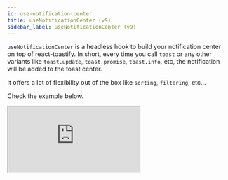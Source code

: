 ```yaml
---
id: use-notification-center
title: useNotificationCenter (v9)
sidebar_label: useNotificationCenter (v9)
---
```



`useNotificationCenter` is a headless hook to build your notification center on top of react-toastify. In short, every time you call `toast` or any other variants like `toast.update`, `toast.promise`, `toast.info`, etc, the notification will be added to the toast center.

It offers a lot of flexibility out of the box like `sorting`, `filtering`, etc... 

Check the example below.

<iframe src="https://codesandbox.io/embed/notification-center-framer-vddoj5?fontsize=14&hidenavigation=1&theme=dark"
     style={
       {
            width:"100%",
            height: "700px",
            border:0,
          borderRadius: "4px",
          overflow:"hidden"
       }}
     title="notification-center-framer"
     allow="accelerometer; ambient-light-sensor; camera; encrypted-media; geolocation; gyroscope; hid; microphone; midi; payment; usb; vr; xr-spatial-tracking"
     sandbox="allow-forms allow-modals allow-popups allow-presentation allow-same-origin allow-scripts"
   />

Another example using MUI.

<iframe src="https://codesandbox.io/embed/mui-notification-center-zvxod3?fontsize=14&hidenavigation=1&theme=dark"
     style={
       {
            width:"100%",
            height: "700px",
            border:0,
          borderRadius: "4px",
          overflow:"hidden"
       }}
     title="mui-notification-center"
     allow="accelerometer; ambient-light-sensor; camera; encrypted-media; geolocation; gyroscope; hid; microphone; midi; payment; usb; vr; xr-spatial-tracking"
     sandbox="allow-forms allow-modals allow-popups allow-presentation allow-same-origin allow-scripts"
   />

## Import

```tsx
import { useNotificationCenter } from "react-toastify/addons/useNotificationCenter"
```

## Initial parameters

```tsx
import { useNotificationCenter } from "react-toastify/addons/useNotificationCenter"

interface Data {
  exclude: boolean
}

function App(){
  const { notifications } = useNotificationCenter<Data>({
    data: [
      {id: "anId", createdAt: Date.now(), data: { exclude: false }},
      {id: "anotherId", createdAt: Date.now(), data: { exclude: true }}
      ],
    sort: (l, r) => l.createdAt - r.createdAt,
    filter: (item) => item.data.exclude === false
  })
}

```

| Parameter                                                                           | Description                                                                                                                                |
|-------------------------------------------------------------------------------------|--------------------------------------------------------------------------------------------------------------------------------------------|
| `data?: NotificationCenterItem<Data>[]`                                             | Initial data to rehydrate the notification center. Useful if you want to persist the content of the notification center                    |
| `sort?: (l: NotificationCenterItem<Data>, r: NotificationCenterItem<Data>): number` | By default, the notifications are sorted from the newest to the oldest using the `createdAt` field. Use this to provide your sort function |
| `filter?: (item: NotificationCenterItem<Data>): boolean`                            | Keep the toast that meets the condition specified in the callback function.                                                                |

:::info
 All parameters are optional
:::



## API

The hook gives you access to several values and functions. Let's view them one by one.

```tsx
import { useNotificationCenter } from "react-toastify/addons/useNotificationCenter"

const {
    notifications,
    clear,
    markAllAsRead,
    markAsRead,
    add,
    update,
    remove,
    find,
    sort,
    unreadCount
} = useNotificationCenter()
```

### `notifications`

Contains an array of `NotificationItem`. The `NotificationItem` has the following interface

```ts
interface NotificationCenter <Data = {}> {
  id: Id
  read: boolean;
  createdAt: number;
  data: Data;
  content?: React.ReactNode
  theme?: Theme
  type?: TypeOptions;
  isLoading?: boolean;
  containerId?: Id;
  icon?: React.ReactNode | false;
}
```

Most of the properties are populated when you display a notification on the screen using the `toast` function. A typical usage would look like this.

```tsx
import { useNotificationCenter } from "react-toastify/addons/useNotificationCenter"

function App(){
  const { notifications } = useNotificationCenter()

  return (
    <ul>
      {notifications.map(notification => (
        <li key={notification.id}>
          <span>id: {notification.id}</span>
          <span>createdAt: {notification.createdAt}</span>
          <p>content: {notification.content}</p>
          {/* you get the idea, you are free to use the properties the way that best suits your needs */}
        </li>
      ))}
    </ul>
  )
}
```

:::tip
The `content` contains the value that is displayed when calling the toast function. Use `data` if you want more control.
:::

```tsx
import { useNotificationCenter } from "react-toastify/addons/useNotificationCenter"

interface Data {
  title: string
  text: string
}

// somewhere in your app
toast("Hello", {
  data: {
    title: "Hello",
    text: "Lorem ipsum dolor..."
  }
})

function App(){
  const { notifications } = useNotificationCenter<Data>()

  return (
    <ul>
      {notifications.map(notification => (
        <li key={notification.id}>
          <span>id: {notification.id}</span>
          <span>createdAt: {notification.createdAt}</span>
          <p>title: {notification.data.title}</p>
          <p>text: {notification.data.text}</p>
        </li>
      ))}
    </ul>
  )
}
```

### `clear`

Remove all notifications from the notification center.

```tsx
import { useNotificationCenter } from "react-toastify/addons/useNotificationCenter"

function App(){
  const { notifications, clear } = useNotificationCenter()

  return (
    <div>
      <button onClick={clear}>clear</button>
      <div>{notifications.length}</div>
    </div>
  )
}
```


### `markAllAsRead`

Mark all notifications as read.

```tsx
import { useNotificationCenter } from "react-toastify/addons/useNotificationCenter"

function App(){
  const { notifications, markAllAsRead } = useNotificationCenter()

  return (
    <div>
      <button onClick={markAllAsRead}>Mark all as read</button>
      <ul>
        {notifications.map(notification => (
          <li key={notification.id}>
            <span>read: {notification.read}</span>
          </li>
        ))}
      </ul>
    </div>
  )
}
```

`markAllAsRead` accepts an optional boolean argument. It's only useful to mark all notifications as not read.

```tsx
import { useNotificationCenter } from "react-toastify/addons/useNotificationCenter"

function App(){
  const { notifications, markAllAsRead } = useNotificationCenter()

  return (
    <div>
      <button onClick={() => markAllAsRead(false)}>Mark all as not read</button>
      <ul>
        {notifications.map(notification => (
          <li key={notification.id}>
            <span>read: {notification.read}</span>
          </li>
        ))}
      </ul>
    </div>
  )
}
```

:::info
Calling `markAllasRead()` is equivalent to `markAllAsRead(true)`
:::

```ts
// function signature
markAllAsRead(read?: boolean): void
```

### `markAsRead`

Mark one or more notifications as read.

```tsx
import { useNotificationCenter } from "react-toastify/addons/useNotificationCenter"

function App(){
  const { notifications, markAsRead } = useNotificationCenter()

  return (
    <ul>
      {notifications.map(notification => (
        <li key={notification.id}>
          <span>read: {notification.read}</span>
          <button onClick={() => markAsRead(notification.id)}>mark as read</button>
        </li>
      ))}
    </ul>
  )
}
```

You can also provide an array of ids to mark multiple notifications as read.

```tsx
markAsRead(["a","list", "of", "id"])
```

Similar to `markAllAsRead`, this function accepts an optional boolean argument. It's only useful to mark the notifications as not read.

```tsx
markAsRead(notification.id, false)

// works for an array of ids as well
markAsRead(["a","list", "of", "id"], false)
```

### `unreadCount`

Contains the number of unread notifications.

```tsx
import { useNotificationCenter } from "react-toastify/addons/useNotificationCenter"

function App(){
  const { unreadCount } = useNotificationCenter()

  return (
    <div>{unreadCount}</div>
  )
}
```

### `remove`

Remove one or more notifications.

```tsx
import { useNotificationCenter } from "react-toastify/addons/useNotificationCenter"

function App(){
  const { notifications, remove } = useNotificationCenter()

  return (
    <ul>
      {notifications.map(notification => (
        <li key={notification.id}>
          <button onClick={() => remove(notification.id)}>remove</button>
        </li>
      ))}
    </ul>
  )
}
```

To remove multiple notifications at once, you can pass an array of ids.

```tsx
remove(["a","list", "of", "id"])
```

### `sort`

By default, the notifications are sorted from the newest to the oldest using the `createdAt` field. This can be changed anytime and you are free to use whatever field you want.

```tsx
import { useNotificationCenter, NotificationCenterItem } from "react-toastify/addons/useNotificationCenter"

function App(){
  const { notifications, sort } = useNotificationCenter()

  const sortAsc = () => {
    sort((l: NotificationCenterItem, r: NotificationCenterItem) => l.createdAt - r.createdAt)
  }

  return (
    <div>
      <button onClick={sortAsc}>Oldest to newest</button>
      <ul>
        {notifications.map(notification => (
          <li key={notification.id}>
            <span>{notification.id}</span>
          </li>
        ))}
      </ul>
    </div>
  )
}
```

Another example, using a field different from `createdAt`. We can imagine that the notification contains an `order` field under `data`.

```tsx
// somewhere in your app
toast("hello", {
  data: {
    order: 1
  }
})
```

```tsx
import { useNotificationCenter, NotificationCenterItem } from "react-toastify/addons/useNotificationCenter"

interface Data {
  order: number
}

function App(){
  const { notifications, sort } = useNotificationCenter<Data>()

  const sortAsc = () => {
    sort((l: NotificationCenterItem, r: NotificationCenterItem) => l.data.order - r.data.order)
  }

  return (
    <div>
      <button onClick={sortAsc}>Oldest to newest</button>
      <ul>
        {notifications.map(notification => (
          <li key={notification.id}>
            <span>{notification.id}</span>
          </li>
        ))}
      </ul>
    </div>
  )
}
```

### `add`

Let you add a notification without calling `toast`. This can be useful in many cases, job listener, global store, etc...

```tsx
import { useEffect } from "react"
import { useNotificationCenter } from "react-toastify/addons/useNotificationCenter"
import { jobListener } from "my-job-listener"

function App(){
  const { notifications, add } = useNotificationCenter()

  useEffect(() => {
    const unsub = jobListener.on("jobCreate",(job) => {
      add({ id: job.id, content: job.notification.content })
    })
  // although the reference of `add` changes for every render
  // you can safely omit it from the dependency array 
  }, [])

  return (
    <ul>
      {notifications.map(notification => (
        <li key={notification.id}>
          <span>{notification.id}</span>
        </li>
      ))}
    </ul>
  )
}
```

- If the id is already in use, the function will return `null` and nothing will happens. 
```tsx
add({ id: "an existing id" }) // return null
```

- If you omit the `id`, one is generated for you.
```tsx
add({ content: "hello" }) // return generated id
```

- You can also override the default values for `createdAt` and `read`
```tsx
add({ 
  // same as default value 😆
  createdAt: Date.now(),
  read: true
})
```

### `update`

Let you update a notification without calling `toast.update`. This can be useful in many cases, job listener, global store, etc...

```tsx
import { useEffect } from "react"
import { useNotificationCenter } from "react-toastify/addons/useNotificationCenter"
import { jobListener } from "my-job-listener"

function App(){
  const { notifications, update } = useNotificationCenter()

  useEffect(() => {
    const unsub = jobListener.on("jobUpdate", (job) => {
      update(job.id, { content: job.notification.content, data: { jobType: job.type } })
    })
  // although the reference of `update` changes for every render
  // you can safely omit it from the dependency array 
  }, [])

  return (
    <ul>
      {notifications.map(notification => (
        <li key={notification.id}>
          <span>{notification.id}</span>
        </li>
      ))}
    </ul>
  )
}
```

- if the given id does not exist, null is returned
```tsx
update("nonExistingId", {content: "hello"}) // return null
```


### `find`

Let you retrieve one or more notifications. This can be useful in many cases, job listener, global store, etc...

```tsx
import { useEffect } from "react"
import { useNotificationCenter } from "react-toastify/addons/useNotificationCenter"
import { jobListener } from "my-job-listener"

function App(){
  const { notifications, find } = useNotificationCenter()

  useEffect(() => {
    const unsub = jobListener.onChange((job) => {
      const notification = find(job.id);

      if(notification) {
        // do something if it already exist, for example update it
      } else {
        // do something if it does not exist, for example add it
      }
    })
  // although the reference of `find` changes for every render
  // you can safely omit it from the dependency array 
  }, [])

  return (
    <ul>
      {notifications.map(notification => (
        <li key={notification.id}>
          <span>{notification.id}</span>
        </li>
      ))}
    </ul>
  )
}
